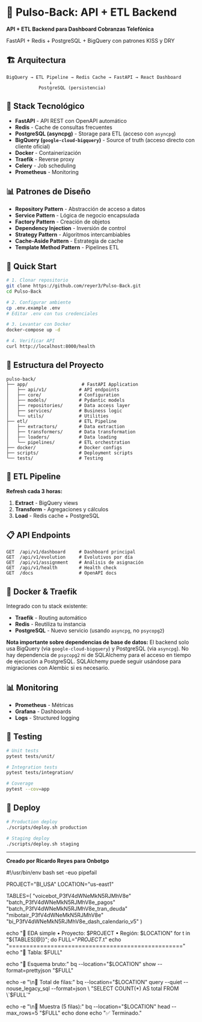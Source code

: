 # 🚀 Pulso-Back: API + ETL Backend

**API + ETL Backend para Dashboard Cobranzas Telefónica**

FastAPI + Redis + PostgreSQL + BigQuery con patrones KISS y DRY

## 🏗️ Arquitectura

```
BigQuery → ETL Pipeline → Redis Cache → FastAPI → React Dashboard
                ↓
            PostgreSQL (persistencia)
```

## 🎯 Stack Tecnológico

- **FastAPI** - API REST con OpenAPI automático
- **Redis** - Cache de consultas frecuentes
- **PostgreSQL (asyncpg)** - Storage para ETL (acceso con `asyncpg`)
- **BigQuery (`google-cloud-bigquery`)** - Source of truth (acceso directo con cliente oficial)
- **Docker** - Containerización
- **Traefik** - Reverse proxy
- **Celery** - Job scheduling
- **Prometheus** - Monitoring

## 📊 Patrones de Diseño

- **Repository Pattern** - Abstracción de acceso a datos
- **Service Pattern** - Lógica de negocio encapsulada
- **Factory Pattern** - Creación de objetos
- **Dependency Injection** - Inversión de control
- **Strategy Pattern** - Algoritmos intercambiables
- **Cache-Aside Pattern** - Estrategia de cache
- **Template Method Pattern** - Pipelines ETL

## 🚀 Quick Start

```bash
# 1. Clonar repositorio
git clone https://github.com/reyer3/Pulso-Back.git
cd Pulso-Back

# 2. Configurar ambiente
cp .env.example .env
# Editar .env con tus credenciales

# 3. Levantar con Docker
docker-compose up -d

# 4. Verificar API
curl http://localhost:8000/health
```

## 📁 Estructura del Proyecto

```
pulso-back/
├── app/                    # FastAPI Application  
│   ├── api/v1/            # API endpoints
│   ├── core/              # Configuration
│   ├── models/            # Pydantic models
│   ├── repositories/      # Data access layer
│   ├── services/          # Business logic
│   └── utils/             # Utilities
├── etl/                   # ETL Pipeline
│   ├── extractors/        # Data extraction
│   ├── transformers/      # Data transformation  
│   ├── loaders/           # Data loading
│   └── pipelines/         # ETL orchestration
├── docker/                # Docker configs
├── scripts/               # Deployment scripts
└── tests/                 # Testing
```

## 🔄 ETL Pipeline

**Refresh cada 3 horas:**
1. **Extract** - BigQuery views
2. **Transform** - Agregaciones y cálculos
3. **Load** - Redis cache + PostgreSQL

## 📋 API Endpoints

```
GET  /api/v1/dashboard     # Dashboard principal
GET  /api/v1/evolution     # Evolutivos por día
GET  /api/v1/assignment    # Análisis de asignación
GET  /api/v1/health        # Health check
GET  /docs                 # OpenAPI docs
```

## 🐳 Docker & Traefik

Integrado con tu stack existente:
- **Traefik** - Routing automático
- **Redis** - Reutiliza tu instancia
- **PostgreSQL** - Nuevo servicio (usando `asyncpg`, no `psycopg2`)

**Nota importante sobre dependencias de base de datos:** El backend solo usa BigQuery (via `google-cloud-bigquery`) y PostgreSQL (via `asyncpg`). No hay dependencia de `psycopg2` ni de SQLAlchemy para el acceso en tiempo de ejecución a PostgreSQL. SQLAlchemy puede seguir usándose para migraciones con Alembic si es necesario.

## 📊 Monitoring

- **Prometheus** - Métricas
- **Grafana** - Dashboards
- **Logs** - Structured logging

## 🧪 Testing

```bash
# Unit tests
pytest tests/unit/

# Integration tests  
pytest tests/integration/

# Coverage
pytest --cov=app
```

## 🚀 Deploy

```bash
# Production deploy
./scripts/deploy.sh production

# Staging deploy
./scripts/deploy.sh staging
```

---
**Creado por Ricardo Reyes para Onbotgo**

#!/usr/bin/env bash
set -euo pipefail

PROJECT="BI_USA"
LOCATION="us-east1"

TABLES=(
  "voicebot_P3fV4dWNeMkN5RJMhV8e"
  "batch_P3fV4dWNeMkN5RJMhV8e_pagos"
  "batch_P3fV4dWNeMkN5RJMhV8e_tran_deuda"
  "mibotair_P3fV4dWNeMkN5RJMhV8e"
  "bi_P3fV4dWNeMkN5RJMhV8e_dash_calendario_v5"
)

echo "🚀 EDA simple  • Proyecto: $PROJECT  • Región: $LOCATION"
for t in "${TABLES[@]}"; do
  FULL="$PROJECT.$t"
  echo "=================================================="
  echo "🔹 Tabla: $FULL"

  echo "📌 Esquema bruto:"
  bq --location="$LOCATION" show --format=prettyjson "$FULL"

  echo -e "\n📌 Total de filas:"
  bq --location="$LOCATION" query --quiet --nouse_legacy_sql --format=json \
    "SELECT COUNT(*) AS total FROM \`$FULL\`"

  echo -e "\n📌 Muestra (5 filas):"
  bq --location="$LOCATION" head --max_rows=5 "$FULL"
  echo
done
echo "✅ Terminado."